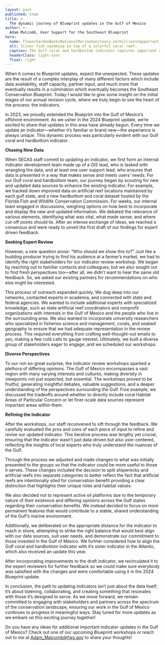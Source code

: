 ```yaml
---
layout: post
published: true
title: >-
  The dynamic journey of Blueprint updates in the Gulf of Mexico
author: >-
  Adam Malcomb, User Support for the Southeast Blueprint
hero:
  name: FlowerGardenBanksNationalMarineSanctuary_vermillionsnapperreef_NOAA_web.jpg
  alt: Silver fish swimming on top of a colorful coral reef.
  caption: The Gulf coral and hardbottom indicator captures important areas of under-sea diversity like Flower Garden Banks National Marine Sanctuary, pictured here. <a href="https://flowergarden.noaa.gov/about/fishlist3.html">Photo</a> by NOAA.
  headerClass: light-text
  float: right
---
```

When it comes to Blueprint updates, expect the unexpected. These updates are the result of a complex interplay of many different factors which include data availability, staff capacity, partner input, and much more that eventually results in a culmination which eventually becomes the Southeast Conservation Blueprint. Today I would like to give some insight on the initial stages of our annual revision cycle, where we truly begin to see the heart of the process: the indicators.

In 2023, we proudly extended the Blueprint into the Gulf of Mexico’s offshore environment. As we usher in the 2024 Blueprint update, we’re excited to share that updates in this area have already begun. Every time we update an indicator—whether it’s familiar or brand new—the experience is always unique. This dynamic process was particularly evident with our Gulf coral and hardbottom indicator.<!--more-->

**Chasing New Data**  

When SECAS staff commit to updating an indicator, we first form an internal indicator development team made up of a GIS lead, who is tasked with wrangling the data, and at least one user support lead, who ensures that data is presented in a way that makes sense and meets users’ needs. For our Gulf coral and hardbottom team, our journey began by scouting for new and updated data sources to enhance the existing indicator. For example, we tracked down improved data on artificial reef locations maintained by each gulf state, and a new hardbottom and coral dataset hosted by the Florida Fish and Wildlife Conservation Commission.
For weeks, our internal team engaged in discussions, weighing options on how best to incorporate and display the new and updated information. We debated the relevance of various elements, identifying what was vital, what made sense, and where cut-off points should lie. After an intense exchange of ideas, we reached a consensus and were ready to unveil the first draft of our findings for expert driven feedback.

**Seeking Expert Review**  

However, a new question arose: “Who should we show this to?” Just like a budding producer trying to find his audience at a farmer’s market, we had to identify the right stakeholders for our indicator review workshop. We began by reaching out to familiar contacts and colleagues, but we also sought out to find fresh perspectives too—after all, we didn’t want to hear the same old feedback. So, we asked our existing partners for recommendations on who else might be interested.

This process of outreach expanded quickly. We dug deep into our networks, contacted experts in academia, and connected with state and federal agencies. We wanted to include additional experts with specialized knowledge, such as state artificial reef coordinators and nonprofit organizations with interests in the Gulf of Mexico and the people who live in the surrounding area. We also wanted to incorporate university researchers who specialized in fisheries science and management, corals, and seabed geography to ensure that we had adequate representation in the review process. This required everything from crafting well-thought-out emails to yes, making a few cold calls to gauge interest. Ultimately, we built a diverse group of stakeholders eager to engage, and we scheduled our workshops.

**Diverse Perspectives**

To our not-so-great surprise, the indicator review workshops sparked a plethora of differing opinions. The Gulf of Mexico encompasses a vast region with many varying interests and cultures, making diversity in viewpoints not just expected, but essential. The workshops proved to be fruitful, generating insightful debates, valuable suggestions, and a deeper understanding of the perspectives surrounding the Gulf. Froe example, we discussed the tradeoffs around whether to directly include coral Habitat Areas of Particular Concern or let finer-scale data sources represent important areas within them.

**Refining the Indicator**  

After the workshops, our staff reconvened to sift through the feedback. We carefully evaluated the pros and cons of each piece of input to refine and revise our updated indicator. This iterative process was lengthy yet crucial, ensuring that the indicator wasn’t just data-driven but also user-centered, reflecting the insights of local experts who truly understand the nuances of the Gulf.

Through the process we adjusted and made changes to what was initially presented to the groups so that the indicator could be more useful to those it serves. These changes included the decision to split shipwrecks and artificial reefs into separate categories to better reflect the fact that artificial reefs are intentionally sited for conservation benefit providing a clear distinction that highlights their unique roles and habitat values.

We also decided not to represent active oil platforms due to the temporary nature of their existence and differing opinions across the Gulf states regarding their conservation benefits. We instead decided to focus on more permanent features that would contribute to a stable, shared understanding of the Gulf’s marine environment. 

Additionally, we deliberated on the appropriate distance for the indicator to reach in shore, attempting to strike the right balance that would best align with our data sources, suit user needs, and demonstrate our commitment to those invested in the Gulf of Mexico. We further considered how to align the Gulf coral and hardbottom indicator with it’s sister indicator in the Atlantic, which also received an update this year.

After incorporating improvements to the draft indicator, we recirculated it to the expert reviewers for further feedback so we could make sure everybody was satisfied with the changes and were comfortable using it in the 2024 Blueprint update.

In conclusion, the path to updating indicators isn’t just about the data itself; it’s about listening, collaborating, and creating something that resonates with those it’s designed to serve. As we move forward, we remain committed to engaging with stakeholders and partners across the spectrum of the conservation landscape, ensuring our work in the Gulf of Mexico continues to progress in meaningful ways. Stay tuned for more updates as we embark on this exciting journey together!

Do you have any ideas for additional important indicator updates in the Gulf of Mexico? Check out one of our upcoming Blueprint workshops or reach out to me at [Adam_Malcomb@fws.gov](mailto:Adam_Malcomb@fws.gov) to share your thoughts!

